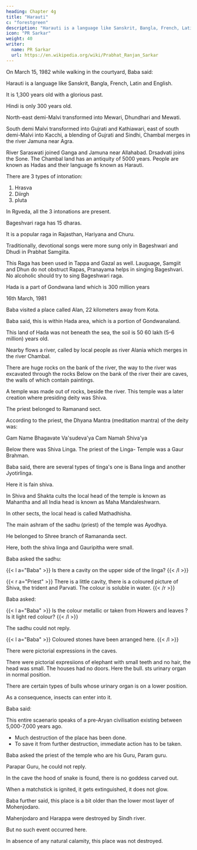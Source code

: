 ```yaml
---
heading: Chapter 4g
title: "Harauti"
c: "forestgreen"
description: "Harauti is a language like Sanskrit, Bangla, French, Latin and English."
icon: "PR Sarkar"
weight: 40
writer:
  name: PR Sarkar
  url: https://en.wikipedia.org/wiki/Prabhat_Ranjan_Sarkar
---
```




On March 15, 1982 while walking in the courtyard, Baba said:

Harauti is a language like Sanskrit, Bangla, French, Latin and English.

It is 1,300 years old with a glorious past. 

Hindi is only 300 years old.

North-east demi-Malvi transformed into Mewari, Dhundhari and Mewati.

South demi Malvi transformed into Gujrati and Kathiawari, east of south demi-Malvi into Kacchi, a blending of Gujrati and Sindhi, Chambal merges in the river Jamuna near Agra.

River Saraswati joined Ganga and Jamuna near Allahabad. Drsadvati joins the Sone. The Chambal land has an antiquity of 5000 years. People are known as Hadas and their language fs known as Harauti.

There are 3 types of intonation:

1. Hrasva
2. Diirgh
3. pluta

In Rgveda, all the 3 intonations are present.

Bageshvari raga has 15 dharas. 

It is a popular raga in Rajasthan, Hariyana and Churu. 

Traditionally, devotional songs were more sung only in Bageshwari and Dhudi in Prabhat Samgiita.

This Raga has been used in Tappa and Gazal as well. Lauguage, Samgiit and Dhun do not obstruct Rapas, Pranayama helps in singing Bageshvari. No alcoholic should try to sing Bageshwari raga.

Hada is a part of Gondwana land which is 300 million years

<!-- 95 -->
16th March, 1981

Baba visited a place called Alan, 22 kilometers away from Kota.

Baba said, this is within Hada area, which is a portion of Gondwanaland. 

This land of Hada was not beneath the sea, the soil is 50 60 lakh (5-6 million) years old.

Nearby flows a river, called by local people as river Alania which merges in the river Chambal. 

There are huge rocks on the bank of the river, the way to the river was excavated through the rocks Below on the bank of the river their are caves, the walls of which contain paintings. 

A temple was made out of rocks, beside the river. This temple was a later creation where presiding deity was Shiva.

The priest belonged to Ramanand sect. 

According to the priest, the Dhyana Mantra (meditation mantra) of the deity was:

Gam Name Bhagavate Va'sudeva'ya
Cam Namah Shiva'ya

Below there was Shiva Linga. The priest of the Linga- Temple was a Gaur Brahman. 

Baba said, there are several types of tinga's one is Bana linga and another Jyotirlinga. 

Here it is fain shiva. 

In Shiva and Shakta cults the local head of the temple is known as Mahantha and all India head is known as Maha Mandaleshwarn. 

In other sects, the local head is called Mathadhisha.

The main ashram of the sadhu (priest) of the temple was Ayodhya. 

He belonged to Shree branch of Ramananda sect. 

Here, both the shiva linga and Gauripitha were small.

Baba asked the sadhu: 

{{< l a="Baba" >}}
Is there a cavity on the upper side of the linga? 
{{< /l >}}

{{< r a="Priest" >}}
There is a little cavity, there is a coloured picture of Shiva, the trident and Parvati. The colour is soluble in water.
{{< /r >}}


Baba asked:

{{< l a="Baba" >}}
Is the colour metallic or taken from Howers and leaves ? Is it light red colour? 
{{< /l >}}

The sadhu could not reply.

{{< l a="Baba" >}}
Coloured stones have been arranged here.
{{< /l >}}

There were pictorial expressions in the caves. 

There were pictorial expresiions of elephant with small teeth and no hair, the head was small. The houses had no doors. Here the bull. sts urinary organ in normal position. 

<!-- 96 -->

There are certain types of bulls whose urinary organ is on a lower position.

As a consequence, insects can enter into it. 

Baba said:


This entire scaenario speaks of a pre-Aryan civilisation existing between 5,000-7,000 years ago.
- Much destruction of the place has been done.
- To save it from further destruction, immediate action has to be taken.


Baba asked the priest of the temple who are his Guru, Param guru. 

Parapar Guru, he could not reply. 

In the cave the hood of snake is found, there is no goddess carved out. 

When a matchstick is ignited, it gets extinguished, it does not glow.

Baba further said, this place is a bit older than the lower most layer of Mohenjodaro. 

Mahenjodaro and Harappa were destroyed by Sindh river.

But no such event occurred here. 

In absence of any natural calamity, this place was not destroyed. 

